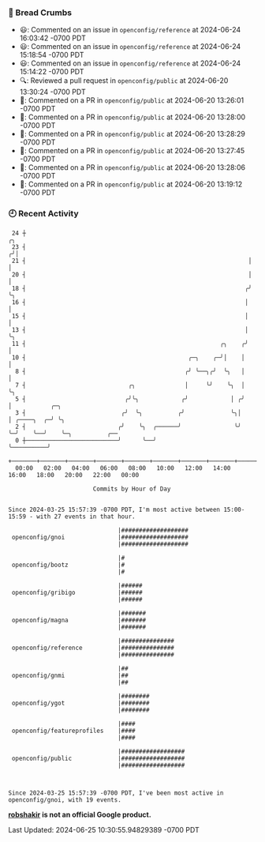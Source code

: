 ### 🍞 Bread Crumbs

 * 😃: Commented on an issue in `openconfig/reference` at 2024-06-24 16:03:42 -0700 PDT
 * 😃: Commented on an issue in `openconfig/reference` at 2024-06-24 15:18:54 -0700 PDT
 * 😃: Commented on an issue in `openconfig/reference` at 2024-06-24 15:14:22 -0700 PDT
 * 🔍: Reviewed a pull request in  `openconfig/public` at 2024-06-20 13:30:24 -0700 PDT
 * 💬: Commented on a PR in  `openconfig/public` at 2024-06-20 13:26:01 -0700 PDT
 * 💬: Commented on a PR in  `openconfig/public` at 2024-06-20 13:28:00 -0700 PDT
 * 💬: Commented on a PR in  `openconfig/public` at 2024-06-20 13:28:29 -0700 PDT
 * 💬: Commented on a PR in  `openconfig/public` at 2024-06-20 13:27:45 -0700 PDT
 * 💬: Commented on a PR in  `openconfig/public` at 2024-06-20 13:28:06 -0700 PDT
 * 💬: Commented on a PR in  `openconfig/public` at 2024-06-20 13:19:12 -0700 PDT

### 🕘 Recent Activity
```
 24 ┼                                                                ╭╮
 23 ┤                                                               ╭╯│
 21 ┤                                                               │ │
 20 ┤                                                               │ │
 18 ┤                                                              ╭╯ ╰╮
 16 ┤                                                              │   │
 15 ┤                                                              │   │
 13 ┤                                                              │   ╰╮
 11 ┤                                                       ╭╮    ╭╯    │
 10 ┤                                              ╭─╮    ╭─╯│    │     │
  8 ┤                                             ╭╯ ╰──╮╭╯  ╰╮   │     │
  7 ┤                             ╭╮              │     ╰╯    ╰╮  │     ╰╮
  5 ┤                            ╭╯╰╮            ╭╯            │ ╭╯      │           ╭─╮
  3 ┤                           ╭╯  ╰╮          ╭╯             ╰╮│       │ ╭────╮  ╭─╯ ╰╮
  2 ┤                          ╭╯    ╰╮  ╭──────╯               ╰╯       ╰─╯    ╰──╯    ╰─╮          ╭──
  0 ┼──────────────────────────╯      ╰──╯                                                ╰──────────╯
    +───────+───────+───────+───────+───────+───────+───────+───────+───────+───────+───────+───────+────
  00:00   02:00   04:00   06:00   08:00   10:00   12:00   14:00   16:00   18:00   20:00   22:00   00:00   

						Commits by Hour of Day


Since 2024-03-25 15:57:39 -0700 PDT, I'm most active between 15:00-15:59 - with 27 events in that hour.

```



```
                               |###################
 openconfig/gnoi               |###################
                               |###################

                               |#
 openconfig/bootz              |#
                               |#

                               |######
 openconfig/gribigo            |######
                               |######

                               |#######
 openconfig/magna              |#######
                               |#######

                               |###############
 openconfig/reference          |###############
                               |###############

                               |##
 openconfig/gnmi               |##
                               |##

                               |########
 openconfig/ygot               |########
                               |########

                               |####
 openconfig/featureprofiles    |####
                               |####

                               |##################
 openconfig/public             |##################
                               |##################



Since 2024-03-25 15:57:39 -0700 PDT, I've been most active in openconfig/gnoi, with 19 events.

```
**[robshakir](mailto:robjs@google.com) is not an official Google product.**  


Last Updated: 2024-06-25 10:30:55.94829389 -0700 PDT
